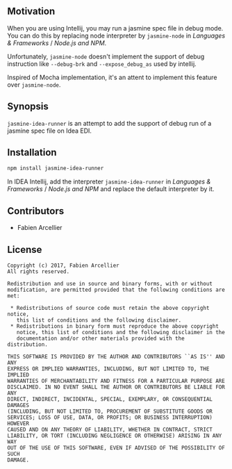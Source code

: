## Motivation

When you are using Intellij, you may run a jasmine spec file in debug mode. \
You can do this by replacing node interpreter by `jasmine-node` in *Languages & Frameworks* / *Node.js and NPM*.

Unfortunately, ``jasmine-node`` doesn't implement the support of debug instruction like ``--debug-brk`` and ``--expose_debug_as`` used
by intellij.

Inspired of Mocha implementation, it's an attent to implement this feature over `jasmine-node`.

## Synopsis

`jasmine-idea-runner` is an attempt to add the support of debug run of a jasmine spec file on Idea EDI.

## Installation

```bash
npm install jasmine-idea-runner
```

In IDEA Intellij, add the interpreter `jasmine-idea-runner` in *Languages & Frameworks* / *Node.js and NPM* and replace the
default interpreter by it.

## Contributors

* Fabien Arcellier

## License

    Copyright (c) 2017, Fabien Arcellier 
    All rights reserved. 
    
    Redistribution and use in source and binary forms, with or without 
    modification, are permitted provided that the following conditions are met: 
    
     * Redistributions of source code must retain the above copyright notice, 
       this list of conditions and the following disclaimer. 
     * Redistributions in binary form must reproduce the above copyright 
       notice, this list of conditions and the following disclaimer in the 
       documentation and/or other materials provided with the distribution. 
    
    THIS SOFTWARE IS PROVIDED BY THE AUTHOR AND CONTRIBUTORS ``AS IS'' AND ANY 
    EXPRESS OR IMPLIED WARRANTIES, INCLUDING, BUT NOT LIMITED TO, THE IMPLIED 
    WARRANTIES OF MERCHANTABILITY AND FITNESS FOR A PARTICULAR PURPOSE ARE 
    DISCLAIMED. IN NO EVENT SHALL THE AUTHOR OR CONTRIBUTORS BE LIABLE FOR ANY 
    DIRECT, INDIRECT, INCIDENTAL, SPECIAL, EXEMPLARY, OR CONSEQUENTIAL DAMAGES 
    (INCLUDING, BUT NOT LIMITED TO, PROCUREMENT OF SUBSTITUTE GOODS OR 
    SERVICES; LOSS OF USE, DATA, OR PROFITS; OR BUSINESS INTERRUPTION) HOWEVER 
    CAUSED AND ON ANY THEORY OF LIABILITY, WHETHER IN CONTRACT, STRICT 
    LIABILITY, OR TORT (INCLUDING NEGLIGENCE OR OTHERWISE) ARISING IN ANY WAY 
    OUT OF THE USE OF THIS SOFTWARE, EVEN IF ADVISED OF THE POSSIBILITY OF SUCH 
    DAMAGE. 